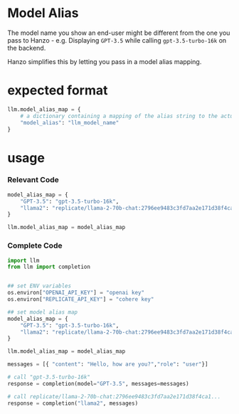 # Model Alias

The model name you show an end-user might be different from the one you pass to Hanzo - e.g. Displaying `GPT-3.5` while calling `gpt-3.5-turbo-16k` on the backend. 

Hanzo simplifies this by letting you pass in a model alias mapping. 

# expected format

```python
llm.model_alias_map = {
    # a dictionary containing a mapping of the alias string to the actual llm model name string
    "model_alias": "llm_model_name"
}
```

# usage 

### Relevant Code
```python
model_alias_map = {
    "GPT-3.5": "gpt-3.5-turbo-16k",
    "llama2": "replicate/llama-2-70b-chat:2796ee9483c3fd7aa2e171d38f4ca12251a30609463dcfd4cd76703f22e96cdf"
}

llm.model_alias_map = model_alias_map
```

### Complete Code
```python
import llm 
from llm import completion 


## set ENV variables
os.environ["OPENAI_API_KEY"] = "openai key"
os.environ["REPLICATE_API_KEY"] = "cohere key"

## set model alias map
model_alias_map = {
    "GPT-3.5": "gpt-3.5-turbo-16k",
    "llama2": "replicate/llama-2-70b-chat:2796ee9483c3fd7aa2e171d38f4ca12251a30609463dcfd4cd76703f22e96cdf"
}

llm.model_alias_map = model_alias_map

messages = [{ "content": "Hello, how are you?","role": "user"}]

# call "gpt-3.5-turbo-16k"
response = completion(model="GPT-3.5", messages=messages)

# call replicate/llama-2-70b-chat:2796ee9483c3fd7aa2e171d38f4ca1...
response = completion("llama2", messages)
```

